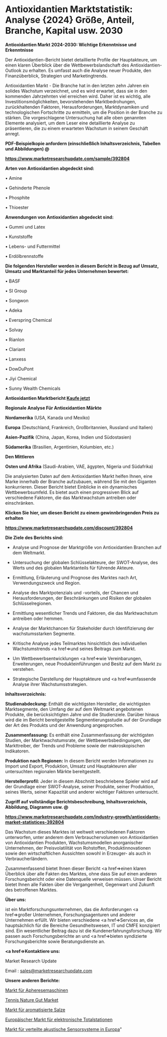 # Antioxidantien Marktstatistik: Analyse {2024} Größe, Anteil, Branche, Kapital usw. 2030

<strong>Antioxidantien Markt 2024-2030: Wichtige Erkenntnisse und Erkenntnisse</strong>

Der Antioxidantien-Bericht bietet detaillierte Profile der Hauptakteure, um einen klaren Überblick über die Wettbewerbslandschaft des Antioxidantien-Outlook zu erhalten. Es umfasst auch die Analyse neuer Produkte, den Finanzüberblick, Strategien und Marketingtrends.

Antioxidantien Markt - Die Branche hat in den letzten zehn Jahren ein solides Wachstum verzeichnet, und es wird erwartet, dass sie in den kommenden Jahrzehnten viel erreichen wird. Daher ist es wichtig, alle Investitionsmöglichkeiten, bevorstehenden Marktbedrohungen, zurückhaltenden Faktoren, Herausforderungen, Marktdynamiken und technologischen Fortschritte zu ermitteln, um die Position in der Branche zu stärken. Die vorgeschlagene Untersuchung hat alle oben genannten Elemente analysiert, um dem Leser eine detaillierte Analyse zu präsentieren, die zu einem erwarteten Wachstum in seinem Geschäft anregt.



<strong><b>PDF-Beispielkopie anfordern (einschließlich Inhaltsverzeichnis, Tabellen und Abbildungen) @ </b></strong>

<strong><a href=https://www.marketresearchupdate.com/sample/392804>

<strong>https://www.marketresearchupdate.com/sample/392804</u></a></strong></strong>



<strong>Arten von Antioxidantien abgedeckt sind:</strong>

• Amine

• Gehinderte Phenole

• Phosphite

• Thioester



<strong>Anwendungen von Antioxidantien abgedeckt sind:</strong>

• Gummi und Latex

• Kunststoffe

• Lebens- und Futtermittel

• Erdölbrennstoffe



<strong>Die folgenden Hersteller werden in diesem Bericht in Bezug auf Umsatz, Umsatz und Marktanteil für jedes Unternehmen bewertet:</strong>

• BASF

• SI Group

• Songwon

• Adeka

• Everspring Chemical

• Solvay

• Rianlon

• Clariant

• Lanxess

• DowDuPont

• Jiyi Chemical

• Sunny Wealth Chemicals



<strong>Antioxidantien Marktbericht <a href=https://www.marketresearchupdate.com/buynow/392804>Kaufe jetzt</a></strong>



<strong>Regionale Analyse Für Antioxidantien Märkte</strong>



<strong>Nordamerika</strong> (USA, Kanada und Mexiko)



<strong>Europa</strong> (Deutschland, Frankreich, Großbritannien, Russland und Italien)



<strong>Asien-Pazifik</strong> (China, Japan, Korea, Indien und Südostasien)



<strong>Südamerika</strong> (Brasilien, Argentinien, Kolumbien, etc.)



<strong>Den Mittleren</strong> 

<strong>Osten und Afrika</strong> (Saudi-Arabien, VAE, ägypten, Nigeria und Südafrika)

Die analysierten Daten auf dem Antioxidantien Markt helfen Ihnen, eine Marke innerhalb der Branche aufzubauen, während Sie mit den Giganten konkurrieren. Dieser Bericht bietet Einblicke in ein dynamisches Wettbewerbsumfeld. Es bietet auch einen progressiven Blick auf verschiedene Faktoren, die das Marktwachstum antreiben oder einschränken.



<strong>Klicken Sie hier, um diesen Bericht zu einem gewinnbringenden Preis zu erhalten
</strong>

<strong><a href=https://www.marketresearchupdate.com/discount/392804>https://www.marketresearchupdate.com/discount/392804</b></u></strong></a>



<strong>Die Ziele des Berichts sind:</strong>

- Analyse und Prognose der Marktgröße von Antioxidantien Branchen auf dem Weltmarkt.

- Untersuchung der globalen Schlüsselakteure, der SWOT-Analyse, des Werts und des globalen Marktanteils für führende Akteure.

- Ermittlung, Erläuterung und Prognose des Marktes nach Art, Verwendungszweck und Region.

- Analyse des Marktpotenzials und -vorteils, der Chancen und Herausforderungen, der Beschränkungen und Risiken der globalen Schlüsselregionen.

- Ermittlung wesentlicher Trends und Faktoren, die das Marktwachstum antreiben oder hemmen.

- Analyse der Marktchancen für Stakeholder durch Identifizierung der wachstumsstarken Segmente.

- Kritische Analyse jedes Teilmarktes hinsichtlich des individuellen Wachstumstrends <a href=>und</a> seines Beitrags zum Markt.

- Um Wettbewerbsentwicklungen <a href=>wie</a> Vereinbarungen, Erweiterungen, neue Produkteinführungen und Besitz auf dem Markt zu verstehen.

- Strategische Darstellung der Hauptakteure und <a href=>umfas</a>sende Analyse ihrer Wachstumsstrategien.



<strong>Inhaltsverzeichnis:</strong>



<strong>Studienabdeckung:</strong> Enthält die wichtigsten Hersteller, die wichtigsten Marktsegmente, den Umfang der auf dem Weltmarkt angebotenen Produkte, die berücksichtigten Jahre und die Studienziele. Darüber hinaus wird die im Bericht bereitgestellte Segmentierungsstudie auf der Grundlage der Art des Produkts und der Anwendung angesprochen.



<strong>Zusammenfassung:</strong> Es enthält eine Zusammenfassung der wichtigsten Studien, der Marktwachstumsrate, der Wettbewerbsbedingungen, der Markttreiber, der Trends und Probleme sowie der makroskopischen Indikatoren.



<strong>Produktion nach Regionen:</strong> In diesem Bericht werden Informationen zu Import und Export, Produktion, Umsatz und Hauptakteuren aller untersuchten regionalen Märkte bereitgestellt.



<strong>Herstellerprofil:</strong> Jeder in diesem Abschnitt beschriebene Spieler wird auf der Grundlage einer SWOT-Analyse, seiner Produkte, seiner Produktion, seines Werts, seiner Kapazität und anderer wichtiger Faktoren untersucht.



<strong><b>Zugriff auf vollständige Berichtsbeschreibung, Inhaltsverzeichnis, Abbildung, Diagramm usw. @ </b></strong>

<strong><a href=https://www.marketresearchupdate.com/industry-growth/antioxidants-market-statistices-392804>https://www.marketresearchupdate.com/industry-growth/antioxidants-market-statistices-392804</a></strong>

Das Wachstum dieses Marktes ist weltweit verschiedenen Faktoren unterworfen, unter anderem dem Verbrauchervolumen von Antioxidantien von Antioxidantien Produkten, Wachstumsmodellen anorganischer Unternehmen, der Preisvolatilität von Rohstoffen, Produktinnovationen sowie den wirtschaftlichen Aussichten sowohl in Erzeuger- als auch in Verbraucherländern.

Zusammenfassend bietet Ihnen dieser Bericht <a href=>einen</a> klaren Überblick über alle Fakten des Marktes, ohne dass Sie auf einen anderen Forschungsbericht oder eine Datenquelle verweisen müssen. Unser Bericht bietet Ihnen alle Fakten über die Vergangenheit, Gegenwart und Zukunft des betroffenen Marktes.



<strong>Über uns:</strong>

 ist ein Marktforschungsunternehmen, das die Anforderungen <a href=>großer</a> Unternehmen, Forschungsagenturen und anderer Unternehmen erfüllt. Wir bieten verschiedene <a href=>Services</a> an, die hauptsächlich für die Bereiche Gesundheitswesen, IT und CMFE konzipiert sind. Ein wesentlicher Beitrag dazu ist die Kundenerfahrungsforschung. Wir passen auch Forschungsberichte an und <a href=>bieten</a> syndizierte Forschungsberichte sowie Beratungsdienste an.



<strong><a href=>Kontaktiere uns:</a></strong>

Market Research Update

Email : sales@marketresearchupdate.com



<strong>Unsere anderen Berichte:</strong>

<a href=https://www.linkedin.com/pulse/apheresis-machines-market-size-historical-growth>Markt für Apheresemaschinen</a>

<a href=https://www.linkedin.com/pulse/tennis-nature-gut-market-size-trends-consumption>Tennis Nature Gut Market</a>

<a href=https://www.linkedin.com/pulse/salts-flavored-market-size-industry-growth-factors>Markt für aromatisierte Salze</a>

<a href=https://www.linkedin.com/pulse/europe-electronic-total-station-market-2023-size-share>Europäischer Markt für elektronische Totalstationen</a>

<a href=https://www.linkedin.com/pulse/europe-distributed-acoustic-sensing-system-market-zzzjf/>Markt für verteilte akustische Sensorsysteme in Europa</a>"
